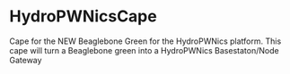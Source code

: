# HydroPWNicsCape
Cape for the NEW Beaglebone Green for the HydroPWNics platform. This cape will turn a Beaglebone green into a HydroPWNics Basestaton/Node Gateway
